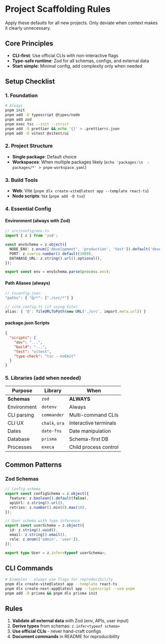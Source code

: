 # Project Scaffolding Rules

Apply these defaults for all new projects. Only deviate when context makes it clearly unnecessary.

## Core Principles
- **CLI-first**: Use official CLIs with non-interactive flags
- **Type-safe runtime**: Zod for all schemas, configs, and external data
- **Start simple**: Minimal config, add complexity only when needed

## Setup Checklist

### 1. Foundation
```bash
# Always
pnpm init
pnpm add -D typescript @types/node
pnpm add zod
pnpm exec tsc --init --strict
pnpm add -D prettier && echo '{}' > .prettierrc.json
pnpm add -D vitest @vitest/ui
```

### 2. Project Structure
- **Single package**: Default choice
- **Workspaces**: When multiple packages likely (`echo 'packages:\n  - packages/*' > pnpm-workspace.yaml`)

### 3. Build Tools
- **Web**: Vite (`pnpm dlx create-vite@latest app --template react-ts`)
- **Node scripts**: tsx (`pnpm add -D tsx`)

### 4. Essential Config

#### Environment (always with Zod)
```typescript
// src/config/env.ts
import { z } from 'zod';

const envSchema = z.object({
  NODE_ENV: z.enum(['development', 'production', 'test']).default('development'),
  PORT: z.coerce.number().default(3000),
  DATABASE_URL: z.string().url().optional(),
});

export const env = envSchema.parse(process.env);
```

#### Path Aliases (always)
```typescript
// tsconfig.json
"paths": { "@/*": ["./src/*"] }

// vite.config.ts (if using Vite)
alias: { '@': fileURLToPath(new URL('./src', import.meta.url)) }
```

#### package.json Scripts
```json
{
  "scripts": {
    "dev": "...",
    "build": "...",
    "test": "vitest",
    "type-check": "tsc --noEmit"
  }
}
```

### 5. Libraries (add when needed)

| Purpose | Library | When |
|---------|---------|------|
| **Schemas** | `zod` | **ALWAYS** |
| Environment | `dotenv` | Always |
| CLI parsing | `commander` | Multi-command CLIs |
| CLI UX | `chalk`, `ora` | Interactive terminals |
| Dates | `date-fns` | Date manipulation |
| Database | `prisma` | Schema-first DB |
| Processes | `execa` | Child process control |

## Common Patterns

### Zod Schemas
```typescript
// Config schema
export const configSchema = z.object({
  feature: z.boolean().default(false),
  apiUrl: z.string().url(),
  retries: z.number().min(0).max(10),
});

// User schema with type inference
export const userSchema = z.object({
  id: z.string().uuid(),
  email: z.string().email(),
  role: z.enum(['admin', 'user']),
});

export type User = z.infer<typeof userSchema>;
```

## CLI Commands
```bash
# Examples - always use flags for reproducibility
pnpm dlx create-vite@latest app --template react-ts
pnpm dlx create-next-app@latest app --typescript --use-pnpm
pnpm add -D prisma && pnpm dlx prisma init
```

## Rules
1. **Validate all external data** with Zod (env, APIs, user input)
2. **Derive types** from schemas: `z.infer<typeof schema>`
3. **Use official CLIs** - never hand-craft configs
4. **Document commands** in README for reproducibility
